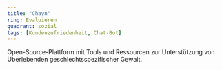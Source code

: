 ```yaml
---
title: "Chayn"
ring: Evaluieren
quadrant: sozial
tags: [Kundenzufriedenheit, Chat-Bot]
---
```


Open-Source-Plattform mit Tools und Ressourcen zur Unterstützung von Überlebenden geschlechtsspezifischer Gewalt.
